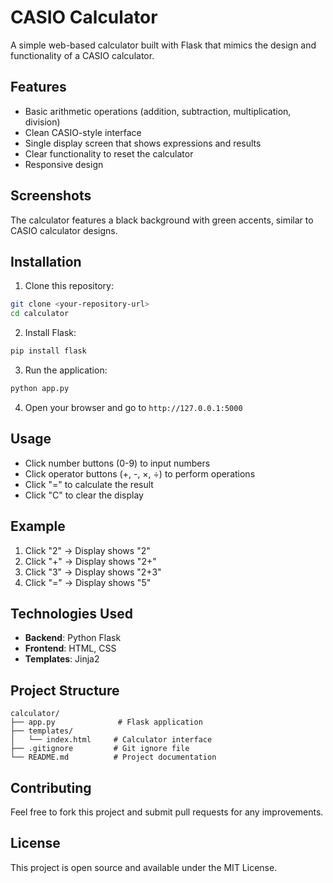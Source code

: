 # CASIO Calculator

A simple web-based calculator built with Flask that mimics the design and functionality of a CASIO calculator.

## Features

- Basic arithmetic operations (addition, subtraction, multiplication, division)
- Clean CASIO-style interface
- Single display screen that shows expressions and results
- Clear functionality to reset the calculator
- Responsive design

## Screenshots

The calculator features a black background with green accents, similar to CASIO calculator designs.

## Installation

1. Clone this repository:
```bash
git clone <your-repository-url>
cd calculator
```

2. Install Flask:
```bash
pip install flask
```

3. Run the application:
```bash
python app.py
```

4. Open your browser and go to `http://127.0.0.1:5000`

## Usage

- Click number buttons (0-9) to input numbers
- Click operator buttons (+, -, ×, ÷) to perform operations
- Click "=" to calculate the result
- Click "C" to clear the display

## Example

1. Click "2" → Display shows "2"
2. Click "+" → Display shows "2+"
3. Click "3" → Display shows "2+3"
4. Click "=" → Display shows "5"

## Technologies Used

- **Backend**: Python Flask
- **Frontend**: HTML, CSS
- **Templates**: Jinja2

## Project Structure

```
calculator/
├── app.py              # Flask application
├── templates/
│   └── index.html     # Calculator interface
├── .gitignore         # Git ignore file
└── README.md          # Project documentation
```

## Contributing

Feel free to fork this project and submit pull requests for any improvements.

## License

This project is open source and available under the MIT License.
